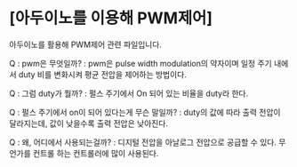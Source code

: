 [아두이노를 이용해 PWM제어]
===================

아두이노를 활용해 PWM제어 관련 파일입니다.

Q : pwm은 무엇일까?
: pwm은 pulse width modulation의 약자이며 일정 주기 내에서 duty 비를 변화시켜 평균 전압을 제어하는 방법이다.



Q : 그럼 duty가 뭘까?
: 펄스 주기에서 On 되어 있는 비율을 duty라 한다.



Q : 펄스 주기에서 on이 되어 있다는게 무슨 말일까?
: duty의 값에 따라 출력 전압이 달라지는데, 값이 낮을수록 출력 전압은 낮아진다.



Q : 왜, 어디에서 사용되는걸까?
: 디지털 전압을 아날로그 전압으로 공급할 수 있다. 무언가를 컨트롤 하는 컨트롤러에 많이 사용된다.
